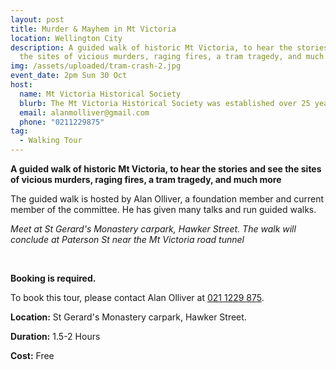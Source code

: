 ```yaml
---
layout: post
title: Murder & Mayhem in Mt Victoria
location: Wellington City
description: A guided walk of historic Mt Victoria, to hear the stories and see
  the sites of vicious murders, raging fires, a tram tragedy, and much more
img: /assets/uploaded/tram-crash-2.jpg
event_date: 2pm Sun 30 Oct
host:
  name: Mt Victoria Historical Society
  blurb: The Mt Victoria Historical Society was established over 25 years ago.
  email: alanmolliver@gmail.com
  phone: "0211229875"
tag:
  - Walking Tour
---
```

**A guided walk of historic Mt Victoria, to hear the stories and see the sites of vicious murders, raging fires, a tram tragedy, and much more**

The guided walk is hosted by Alan Olliver, a foundation member and current member of the committee. He has given many talks and run guided walks.

*Meet at St Gerard's Monastery carpark, Hawker Street. The walk will conclude at Paterson St near the Mt Victoria road tunnel*

<br>

**Booking is required.**

To book this tour, please contact Alan Olliver at [021 1229 875](tel:+64211229875).

**Location:** St Gerard's Monastery carpark, Hawker Street.

**Duration:** 1.5-2 Hours

**Cost:** Free